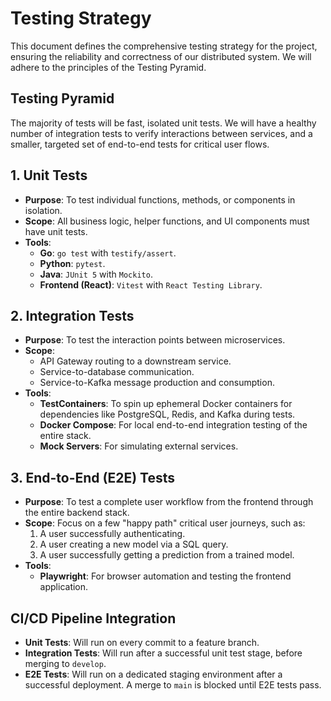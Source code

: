 # Testing Strategy

This document defines the comprehensive testing strategy for the project, ensuring the reliability and correctness of our distributed system. We will adhere to the principles of the Testing Pyramid.

## Testing Pyramid
The majority of tests will be fast, isolated unit tests. We will have a healthy number of integration tests to verify interactions between services, and a smaller, targeted set of end-to-end tests for critical user flows.

## 1. Unit Tests
* **Purpose**: To test individual functions, methods, or components in isolation.
* **Scope**: All business logic, helper functions, and UI components must have unit tests.
* **Tools**:
    * **Go**: `go test` with `testify/assert`.
    * **Python**: `pytest`.
    * **Java**: `JUnit 5` with `Mockito`.
    * **Frontend (React)**: `Vitest` with `React Testing Library`.

## 2. Integration Tests
* **Purpose**: To test the interaction points between microservices.
* **Scope**:
    * API Gateway routing to a downstream service.
    * Service-to-database communication.
    * Service-to-Kafka message production and consumption.
* **Tools**:
    * **TestContainers**: To spin up ephemeral Docker containers for dependencies like PostgreSQL, Redis, and Kafka during tests.
    * **Docker Compose**: For local end-to-end integration testing of the entire stack.
    * **Mock Servers**: For simulating external services.

## 3. End-to-End (E2E) Tests
* **Purpose**: To test a complete user workflow from the frontend through the entire backend stack.
* **Scope**: Focus on a few "happy path" critical user journeys, such as:
    1.  A user successfully authenticating.
    2.  A user creating a new model via a SQL query.
    3.  A user successfully getting a prediction from a trained model.
* **Tools**:
    * **Playwright**: For browser automation and testing the frontend application.

## CI/CD Pipeline Integration
* **Unit Tests**: Will run on every commit to a feature branch.
* **Integration Tests**: Will run after a successful unit test stage, before merging to `develop`.
* **E2E Tests**: Will run on a dedicated staging environment after a successful deployment. A merge to `main` is blocked until E2E tests pass.
